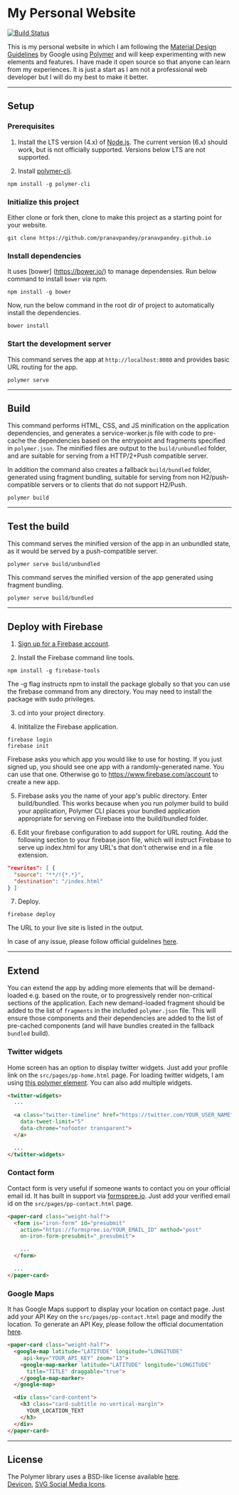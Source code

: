 # My Personal Website

[![Build Status](https://travis-ci.org/pranavpandey/pranavpandey.github.io.svg?branch=master)](https://travis-ci.org/pranavpandey/pranavpandey.github.io)

This is my personal website in which I am following the
[Material Design Guidelines](https://material.io/) by Google using
[Polymer](https://www.polymer-project.org/1.0/) and will keep experimenting
with new elements and features. I have made it open source so that anyone can
learn from my experiences. It is just a start as I am not a professional web
developer but I will do my best to make it better.

---

## Setup

### Prerequisites

1. Install the LTS version (4.x) of [Node.js](https://nodejs.org/). The current
version (6.x) should work, but is not officially supported. Versions below LTS
are not supported.

2. Install [polymer-cli](https://github.com/Polymer/polymer-cli).

  ```
  npm install -g polymer-cli
  ```

### Initialize this project

Either clone or fork then, clone to make this project as a starting point for
your website.

```
git clone https://github.com/pranavpandey/pranavpandey.github.io
```

### Install dependencies
It uses [bower] (https://bower.io/) to manage dependensies. Run below command
to install `bower` via npm.

```
npm install -g bower
```

Now, run the below command in the root dir of project to automatically install
the dependencies.

```
bower install
```

### Start the development server

This command serves the app at `http://localhost:8080` and provides basic URL
routing for the app.

```
polymer serve
```

---

## Build

This command performs HTML, CSS, and JS minification on the application
dependencies, and generates a service-worker.js file with code to pre-cache the
dependencies based on the entrypoint and fragments specified in `polymer.json`.
The minified files are output to the `build/unbundled` folder, and are suitable
for serving from a HTTP/2+Push compatible server.

In addition the command also creates a fallback `build/bundled` folder,
generated using fragment bundling, suitable for serving from non
H2/push-compatible servers or to clients that do not support H2/Push.

```
polymer build
```

---

## Test the build

This command serves the minified version of the app in an unbundled state,
as it would be served by a push-compatible server.

```
polymer serve build/unbundled
```

This command serves the minified version of the app generated using fragment
bundling.

```
polymer serve build/bundled
```

---

## Deploy with Firebase

1. [Sign up for a Firebase account](https://www.firebase.com/signup/).

2. Install the Firebase command line tools.

  ```
  npm install -g firebase-tools
  ```

  The -g flag instructs npm to install the package globally so that you can use
  the firebase command from any directory. You may need to install the package
  with sudo privileges.

3. cd into your project directory.

4. Inititalize the Firebase application.

  ```
  firebase login
  firebase init
  ```

  Firebase asks you which app you would like to use for hosting. If you just
  signed up, you should see one app with a randomly-generated name. You can use
  that one. Otherwise go to https://www.firebase.com/account to create a new
  app.

5. Firebase asks you the name of your app's public directory. Enter
build/bundled. This works because when you run polymer build to build your
application, Polymer CLI places your bundled application appropriate for
serving on Firebase into the build/bundled folder.

6. Edit your firebase configuration to add support for URL routing. Add the
following section to your firebase.json file, which will instruct Firebase to
serve up index.html for any URL's that don't otherwise end in a file extension.

  ```json
  "rewrites": [ {
    "source": "**/!{*.*}",
    "destination": "/index.html"
  } ]
  ```

7. Deploy.

  ```
  firebase deploy
  ```

  The URL to your live site is listed in the output.

In case of any issue, please follow official guidelines
[here](https://www.polymer-project.org/1.0/start/toolbox/deploy).

---

## Extend

You can extend the app by adding more elements that will be demand-loaded
e.g. based on the route, or to progressively render non-critical sections
of the application.  Each new demand-loaded fragment should be added to the
list of `fragments` in the included `polymer.json` file.  This will ensure
those components and their dependencies are added to the list of pre-cached
components (and will have bundles created in the fallback `bundled` build).

### Twitter widgets

Home screen has an option to display twitter widgets. Just add your profile
link on the `src/pages/pp-home.html` page. For loading twitter widgets, I am using
[this polymer element](https://github.com/joaovieira/twitter-widgets). You can
also add multiple widgets.

```html
<twitter-widgets>
  ...

  <a class="twitter-timeline" href="https://twitter.com/YOUR_USER_NAME"
    data-tweet-limit="5"
    data-chrome="nofooter transparent">
  </a>

  ...
</twitter-widgets>
```

### Contact form

Contact form is very useful if someone wants to contact you on your official
email id. It has built in support via [formspree.io](https://formspree.io/).
Just add your verified email id on the `src/pages/pp-contact.html` page.

```html
<paper-card class="weight-half">
  <form is="iron-form" id="presubmit"
    action="https://formspree.io/YOUR_EMAIL_ID" method="post"
    on-iron-form-presubmit="_presubmit">

    ...
  </form>

  ...
</paper-card>
```

### Google Maps

It has Google Maps support to display your location on contact page. Just add
your API Key on the `src/pages/pp-contact.html` page and modify the location.
To generate an API Key, please follow the official documentation
[here](https://developers.google.com/maps/documentation/javascript/get-api-key).

```html
<paper-card class="weight-half">
  <google-map latitude="LATITUDE" longitude="LONGITUDE"
     api-key="YOUR_API_KEY" zoom="13">
    <google-map-marker latitude="LATITUDE" longitude="LONGITUDE"
      title="TITLE" draggable="true">
    </google-map-marker>
  </google-map>

  <div class="card-content">
    <h3 class="card-subtitle no-vertical-margin">
      YOUR_LOCATION_TEXT
    </h3>
  </div>
</paper-card>
```

---

## License

The Polymer library uses a BSD-like license available [here](./LICENSE.txt).
<br />[Devicon](http://devicon.fr/), [SVG Social Media Icons](https://codepen.io/ruandre/pen/howFi).
